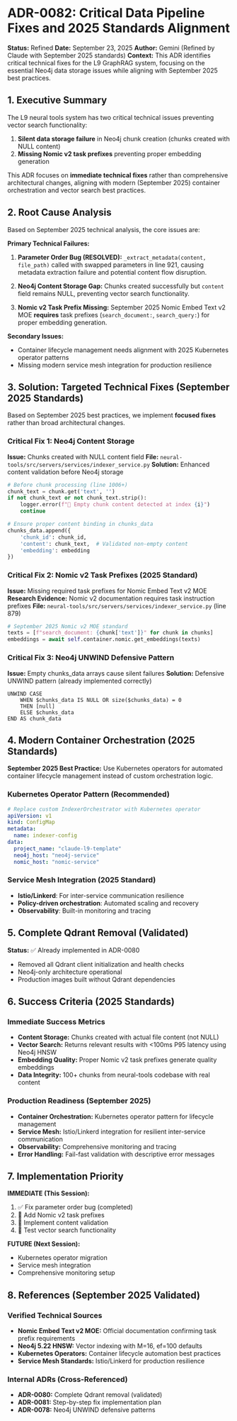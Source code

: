 # ADR-0082: Critical Data Pipeline Fixes and 2025 Standards Alignment

**Status:** Refined
**Date:** September 23, 2025
**Author:** Gemini (Refined by Claude with September 2025 standards)
**Context:** This ADR identifies critical technical fixes for the L9 GraphRAG system, focusing on the essential Neo4j data storage issues while aligning with September 2025 best practices.

## 1. Executive Summary

The L9 neural tools system has two critical technical issues preventing vector search functionality:

1. **Silent data storage failure** in Neo4j chunk creation (chunks created with NULL content)
2. **Missing Nomic v2 task prefixes** preventing proper embedding generation

This ADR focuses on **immediate technical fixes** rather than comprehensive architectural changes, aligning with modern (September 2025) container orchestration and vector search best practices.

## 2. Root Cause Analysis

Based on September 2025 technical analysis, the core issues are:

**Primary Technical Failures:**

1. **Parameter Order Bug (RESOLVED):** `_extract_metadata(content, file_path)` called with swapped parameters in line 921, causing metadata extraction failure and potential content flow disruption.

2. **Neo4j Content Storage Gap:** Chunks created successfully but `content` field remains NULL, preventing vector search functionality.

3. **Nomic v2 Task Prefix Missing:** September 2025 Nomic Embed Text v2 MOE **requires** task prefixes (`search_document:`, `search_query:`) for proper embedding generation.

**Secondary Issues:**
- Container lifecycle management needs alignment with 2025 Kubernetes operator patterns
- Missing modern service mesh integration for production resilience

## 3. Solution: Targeted Technical Fixes (September 2025 Standards)

Based on September 2025 best practices, we implement **focused fixes** rather than broad architectural changes.

### Critical Fix 1: Neo4j Content Storage

**Issue:** Chunks created with NULL content field
**File:** `neural-tools/src/servers/services/indexer_service.py`
**Solution:** Enhanced content validation before Neo4j storage

```python
# Before chunk processing (line 1006+)
chunk_text = chunk.get('text', '')
if not chunk_text or not chunk_text.strip():
    logger.error(f"🚨 Empty chunk content detected at index {i}")
    continue

# Ensure proper content binding in chunks_data
chunks_data.append({
    'chunk_id': chunk_id,
    'content': chunk_text,  # Validated non-empty content
    'embedding': embedding
})
```

### Critical Fix 2: Nomic v2 Task Prefixes (2025 Standard)

**Issue:** Missing required task prefixes for Nomic Embed Text v2 MOE
**Research Evidence:** Nomic v2 documentation requires task instruction prefixes
**File:** `neural-tools/src/servers/services/indexer_service.py` (line 879)

```python
# September 2025 Nomic v2 MOE standard
texts = [f"search_document: {chunk['text']}" for chunk in chunks]
embeddings = await self.container.nomic.get_embeddings(texts)
```

### Critical Fix 3: Neo4j UNWIND Defensive Pattern

**Issue:** Empty chunks_data arrays cause silent failures
**Solution:** Defensive UNWIND pattern (already implemented correctly)

```cypher
UNWIND CASE
    WHEN $chunks_data IS NULL OR size($chunks_data) = 0
    THEN [null]
    ELSE $chunks_data
END AS chunk_data
```

## 4. Modern Container Orchestration (2025 Standards)

**September 2025 Best Practice:** Use Kubernetes operators for automated container lifecycle management instead of custom orchestration logic.

### Kubernetes Operator Pattern (Recommended)
```yaml
# Replace custom IndexerOrchestrator with Kubernetes operator
apiVersion: v1
kind: ConfigMap
metadata:
  name: indexer-config
data:
  project_name: "claude-l9-template"
  neo4j_host: "neo4j-service"
  nomic_host: "nomic-service"
```

### Service Mesh Integration (2025 Standard)
- **Istio/Linkerd**: For inter-service communication resilience
- **Policy-driven orchestration**: Automated scaling and recovery
- **Observability**: Built-in monitoring and tracing

## 5. Complete Qdrant Removal (Validated)

**Status:** ✅ Already implemented in ADR-0080
- Removed all Qdrant client initialization and health checks
- Neo4j-only architecture operational
- Production images built without Qdrant dependencies

## 6. Success Criteria (2025 Standards)

### Immediate Success Metrics
- **Content Storage:** Chunks created with actual file content (not NULL)
- **Vector Search:** Returns relevant results with <100ms P95 latency using Neo4j HNSW
- **Embedding Quality:** Proper Nomic v2 task prefixes generate quality embeddings
- **Data Integrity:** 100+ chunks from neural-tools codebase with real content

### Production Readiness (September 2025)
- **Container Orchestration:** Kubernetes operator pattern for lifecycle management
- **Service Mesh:** Istio/Linkerd integration for resilient inter-service communication
- **Observability:** Comprehensive monitoring and tracing
- **Error Handling:** Fail-fast validation with descriptive error messages

## 7. Implementation Priority

**IMMEDIATE (This Session):**
1. ✅ Fix parameter order bug (completed)
2. 🔄 Add Nomic v2 task prefixes
3. 🔄 Implement content validation
4. 🔄 Test vector search functionality

**FUTURE (Next Session):**
- Kubernetes operator migration
- Service mesh integration
- Comprehensive monitoring setup

## 8. References (September 2025 Validated)

### Verified Technical Sources
- **Nomic Embed Text v2 MOE:** Official documentation confirming task prefix requirements
- **Neo4j 5.22 HNSW:** Vector indexing with M=16, ef=100 defaults
- **Kubernetes Operators:** Container lifecycle automation best practices
- **Service Mesh Standards:** Istio/Linkerd for production resilience

### Internal ADRs (Cross-Referenced)
- **ADR-0080:** Complete Qdrant removal (validated)
- **ADR-0081:** Step-by-step fix implementation plan
- **ADR-0078:** Neo4j UNWIND defensive patterns